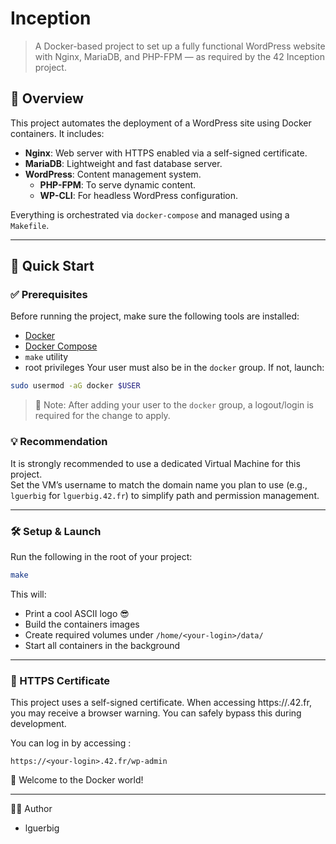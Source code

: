 # Inception

> A Docker-based project to set up a fully functional WordPress website with Nginx, MariaDB, and PHP-FPM — as required by the 42 Inception project.

## 🧩 Overview

This project automates the deployment of a WordPress site using Docker containers. It includes:

- **Nginx**: Web server with HTTPS enabled via a self-signed certificate.
- **MariaDB**: Lightweight and fast database server.
- **WordPress**: Content management system.
	- **PHP-FPM**: To serve dynamic content.
	- **WP-CLI**: For headless WordPress configuration.

Everything is orchestrated via `docker-compose` and managed using a `Makefile`.

---

## 🚀 Quick Start

### ✅ Prerequisites

Before running the project, make sure the following tools are installed:

- [Docker](https://docs.docker.com/get-docker/)
- [Docker Compose](https://docs.docker.com/compose/install/)
- `make` utility
- root privileges
Your user must also be in the `docker` group. If not, launch:
```bash
sudo usermod -aG docker $USER
```
> 🔄 Note: After adding your user to the `docker` group, a logout/login is required for the change to apply.

### 💡 Recommendation

It is strongly recommended to use a dedicated Virtual Machine for this project.  
Set the VM’s username to match the domain name you plan to use (e.g., `lguerbig` for `lguerbig.42.fr`) to simplify path and permission management.

---

### 🛠️ Setup & Launch

Run the following in the root of your project:

```bash
make
```

This will:
- Print a cool ASCII logo 😎
- Build the containers images
- Create required volumes under `/home/<your-login>/data/`
- Start all containers in the background

---

### 🔐 HTTPS Certificate

This project uses a self-signed certificate. When accessing https://<your-login>.42.fr, you may receive a browser warning. You can safely bypass this during development.

You can log in by accessing :
```
https://<your-login>.42.fr/wp-admin
```

🚢 Welcome to the Docker world!

---

👨‍💻 Author
- lguerbig
